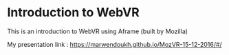 # Introduction to WebVR

This is an introduction to WebVR using Aframe (built by Mozilla)

My presentation link :
https://marwendoukh.github.io/MozVR-15-12-2016/#/
